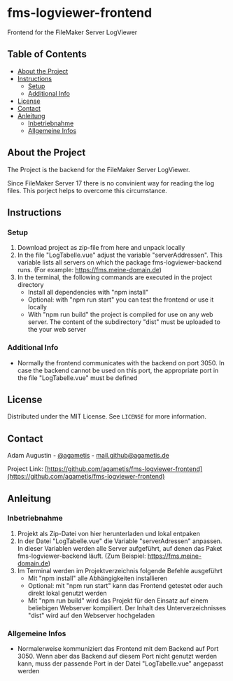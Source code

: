 # fms-logviewer-frontend

Frontend for the FileMaker Server LogViewer

## Table of Contents

- [About the Project](#about-the-project)
- [Instructions](#instructions)
  - [Setup](#setup)
  - [Additional Info](#additional-info)
- [License](#license)
- [Contact](#contact)
- [Anleitung](#anleitung)
  - [Inbetriebnahme](#inbetriebnahme)
  - [Allgemeine Infos](#allgemeine-infos)

## About the Project

The Project is the backend for the FileMaker Server LogViewer.

Since FileMaker Server 17 there is no convinient way for reading the log files. This porject helps to overcome this circumstance.

## Instructions

### Setup

1. Download project as zip-file from here and unpack locally
2. In the file "LogTabelle.vue" adjust the variable "serverAddressen". This variable lists all servers on which the package fms-logviewer-backend runs. (For example: https://fms.meine-domain.de)
3. In the terminal, the following commands are executed in the project directory
   - Install all dependencies with "npm install"
   - Optional: with "npm run start" you can test the frontend or use it locally
   - With "npm run build" the project is compiled for use on any web server. The content of the subdirectory "dist" must be uploaded to the your web server

### Additional Info

- Normally the frontend communicates with the backend on port 3050. In case the backend cannot be used on this port, the appropriate port in the file "LogTabelle.vue" must be defined

## License

Distributed under the MIT License. See `LICENSE` for more information.

## Contact

Adam Augustin - [@agametis](https://twitter.com/agametis) - mail.github@agametis.de

Project Link: [https://github.com/agametis/fms-logviewer-frontend](https://github.com/agametis/fms-logviewer-frontend)

## Anleitung

### Inbetriebnahme

1. Projekt als Zip-Datei von hier herunterladen und lokal entpaken
2. In der Datei "LogTabelle.vue" die Variable "serverAdressen" anpassen. In dieser Variablen werden alle Server aufgeführt, auf denen das Paket fms-logviewer-backend läuft. (Zum Beispiel: https://fms.meine-domain.de)
3. Im Terminal werden im Projektverzeichnis folgende Befehle ausgeführt
   - Mit "npm install" alle Abhängigkeiten installieren
   - Optional: mit "npm run start" kann das Frontend getestet oder auch direkt lokal genutzt werden
   - Mit "npm run build" wird das Projekt für den Einsatz auf einem beliebigen Webserver kompiliert. Der Inhalt des Unterverzeichnisses "dist" wird auf den Webserver hochgeladen

### Allgemeine Infos

- Normalerweise kommuniziert das Frontend mit dem Backend auf Port 3050. Wenn aber das Backend auf diesem Port nicht genutzt werden kann, muss der passende Port in der Datei "LogTabelle.vue" angepasst werden

